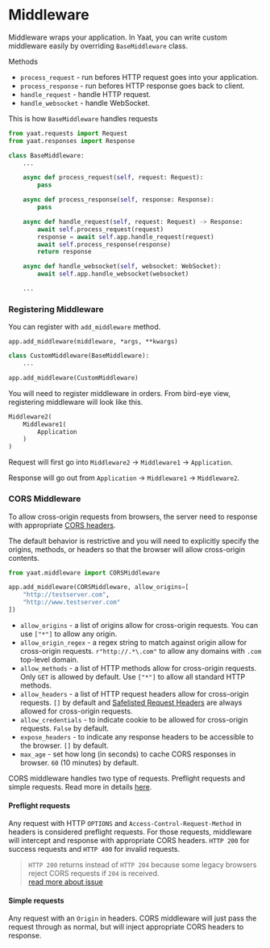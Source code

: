 # Middleware

Middleware wraps your application. In Yaat, you can write custom middleware easily by overriding
`BaseMiddleware` class.

Methods

- `process_request` - run befores HTTP request goes into your application.
- `process_response` - run befores HTTP response goes back to client.
- `handle_request` - handle HTTP request.
- `handle_websocket` - handle WebSocket.

This is how `BaseMiddleware` handles requests

```python
from yaat.requests import Request
from yaat.responses import Response

class BaseMiddleware:
    ...

    async def process_request(self, request: Request):
        pass

    async def process_response(self, response: Response):
        pass

    async def handle_request(self, request: Request) -> Response:
        await self.process_request(request)
        response = await self.app.handle_request(request)
        await self.process_response(response)
        return response

    async def handle_websocket(self, websocket: WebSocket):
        await self.app.handle_websocket(websocket)

    ...
```

### Registering Middleware

You can register with `add_middleware` method.

`app.add_middleware(middleware, *args, **kwargs)`

```python
class CustomMiddleware(BaseMiddleware):
    ...

app.add_middleware(CustomMiddleware)
```

You will need to register middleware in orders. From bird-eye view, registering middleware will look like this.

```python
Middleware2(
    Middleware1(
        Application
    )
)
```

Request will first go into `Middleware2` → `Middleware1` → `Application`.

Response will go out from `Application` → `Middleware1` → `Middleware2`.

### CORS Middleware

To allow cross-origin requests from browsers, the server need to response with appropriate 
[CORS headers](https://developer.mozilla.org/en-US/docs/Web/HTTP/CORS).

The default behavior is restrictive and you will need to explicitly specify the origins, methods, or headers so that
the browser will allow cross-origin contents.

```python
from yaat.middleware import CORSMiddleware

app.add_middleware(CORSMiddleware, allow_origins=[
    "http://testserver.com",
    "http://www.testserver.com"
])
```

- `allow_origins` - a list of origins allow for cross-origin requests. You can use `["*"]` to allow any origin.
- `allow_origin_regex` - a regex string to match against origin allow for cross-origin requests. `r"http://.*\.com"` to allow any domains with `.com` top-level domain.
- `allow_methods` - a list of HTTP methods allow for cross-origin requests. Only `GET` is allowed by default. Use `["*"]` to allow all standard HTTP methods.
- `allow_headers` - a list of HTTP request headers allow for cross-origin requests. `[]` by default and [Safelisted Request Headers](https://developer.mozilla.org/en-US/docs/Glossary/CORS-safelisted_request_header) are always allowed for cross-origin requests.
- `allow_credentials` - to indicate cookie to be allowed for cross-origin requests. `False` by default.
- `expose_headers` - to indicate any response headers to be accessible to the browser. `[]` by default.
- `max_age` - set how long (in seconds) to cache CORS responses in browser. `60` (10 minutes) by default.

CORS middleware handles two type of requests. Preflight requests and simple requests. Read more in details [here](https://developer.mozilla.org/en-US/docs/Web/HTTP/CORS#Examples_of_access_control_scenarios).

#### Preflight requests

Any request with HTTP `OPTIONS` and `Access-Control-Request-Method` in headers is considered preflight requests.
For those requests, middleware will intercept and response with appropriate CORS headers. `HTTP 200` for success requests
and `HTTP 400` for invalid requests.

> `HTTP 200` returns instead of `HTTP 204` because some legacy browsers reject CORS requests if `204` is received.  
> [read more about issue](https://stackoverflow.com/questions/46026409/what-are-proper-status-codes-for-cors-preflight-requests)

#### Simple requests

Any request with an `Origin` in headers. CORS middleware will just pass the request through as normal, but will inject
appropriate CORS headers to response.
